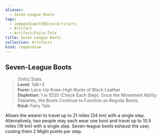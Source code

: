 ```yaml
---
aliases:
  - Seven-League Boots
tags:
  - Compendium/CSRD/en/Artifacts
  - Artifact
  - Artifact/Fairy-Tale
title: Seven-League Boots
collection: Artifacts
kind: Compendium
---
```

## Seven-League Boots  
>[!info] Stats  
> **Level:** 1d6+3  
> **Form:** Lace-Up Knee-High Boots of Black Leather  
> **Depletion:** 1 in 1D20 (Check Each Step). Once the Movement Ability Depletes, the Boots Continue to Function as Regular Boots.  
> **Kind:** Fairy Tale
  
Allows the wearer to travel up to 21 miles (34 km) with a single step. Alternatively, two people may each wear one boot and travel up to 10.5 miles (19 km) with a single step. Seven-league boots exhaust the user, costing them 2 Might points per step.